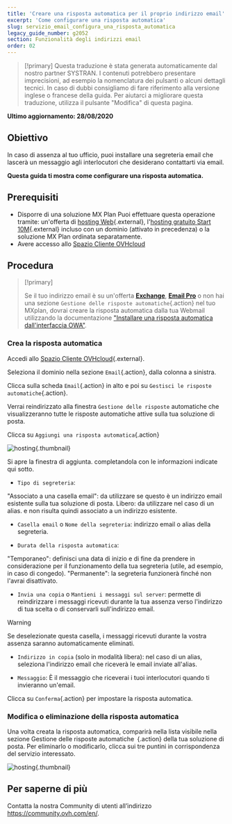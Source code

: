 ```yaml
---
title: 'Creare una risposta automatica per il proprio indirizzo email'
excerpt: 'Come configurare una risposta automatica'
slug: servizio_email_configura_una_risposta_automatica
legacy_guide_number: g2052
section: Funzionalità degli indirizzi email
order: 02
---
```


> [!primary]
> Questa traduzione è stata generata automaticamente dal nostro partner SYSTRAN. I contenuti potrebbero presentare imprecisioni, ad esempio la nomenclatura dei pulsanti o alcuni dettagli tecnici. In caso di dubbi consigliamo di fare riferimento alla versione inglese o francese della guida. Per aiutarci a migliorare questa traduzione, utilizza il pulsante "Modifica" di questa pagina.
>

**Ultimo aggiornamento: 28/08/2020**

## Obiettivo

In caso di assenza al tuo ufficio, puoi installare una segreteria email che lascerà un messaggio agli interlocutori che desiderano contattarti via email.

**Questa guida ti mostra come configurare una risposta automatica.**

## Prerequisiti

- Disporre di una soluzione MX Plan Puoi effettuare questa operazione tramite: un'offerta di [hosting Web](https://www.ovhcloud.com/it/web-hosting/){.external}, l'[hosting gratuito Start 10M](https://www.ovhcloud.com/it/domains/free-web-hosting/){.external} incluso con un dominio (attivato in precedenza) o la soluzione MX Plan ordinata separatamente.
- Avere accesso allo [Spazio Cliente OVHcloud](https://www.ovh.com/auth/?action=gotomanager&from=https://www.ovh.it/&ovhSubsidiary=it)

## Procedura

> [!primary]
>
> Se il tuo indirizzo email è su un'offerta [**Exchange**](https://www.ovhcloud.com/it/emails/hosted-exchange/), [**Email Pro**](https://www.ovhcloud.com/it/emails/email-pro/) o non hai una sezione `Gestione delle risposte automatiche`{.action} nel tuo MXplan, dovrai creare la risposta automatica dalla tua Webmail utilizzando la documentazione ["Installare una risposta automatica dall'interfaccia OWA"](../../microsoft-collaborative-solutions/exchange_2016_imposta_una_risposta_automatica_con_owa/).

### Crea la risposta automatica

Accedi allo [Spazio Cliente OVHcloud](https://www.ovh.com/auth/?action=gotomanager&from=https://www.ovh.it/&ovhSubsidiary=it){.external}. 

Seleziona il dominio nella sezione `Email`{.action}, dalla colonna a sinistra.

Clicca sulla scheda `Email`{.action} in alto e poi su `Gestisci le risposte automatiche`{.action}.

Verrai reindirizzato alla finestra `Gestione delle risposte` automatiche che visualizzeranno tutte le risposte automatiche attive sulla tua soluzione di posta.

Clicca su `Aggiungi una risposta automatica`{.action}

![hosting](images/email_responder01.gif){.thumbnail}

Si apre la finestra di aggiunta. completandola con le informazioni indicate qui sotto.

- `Tipo di segreteria`:

"Associato a una casella email": da utilizzare se questo è un indirizzo email esistente sulla tua soluzione di posta.
Libero: da utilizzare nel caso di un alias. e non risulta quindi associato a un indirizzo esistente.

- `Casella email` o `Nome della segreteria`: indirizzo email o alias della segreteria.

- `Durata della risposta automatica`:

"Temporaneo": definisci una data di inizio e di fine da prendere in considerazione per il funzionamento della tua segreteria (utile, ad esempio, in caso di congedo).
"Permanente": la segreteria funzionerà finché non l'avrai disattivato.

- `Invia una copia` o `Mantieni i messaggi sul server`: permette di reindirizzare i messaggi ricevuti durante la tua assenza verso l'indirizzo di tua scelta o di conservarli sull'indirizzo email.

> [!warning]
> Se deselezionate questa casella, i messaggi ricevuti durante la vostra assenza saranno automaticamente eliminati.

- `Indirizzo in copia` (solo in modalità libera): nel caso di un alias, seleziona l'indirizzo email che riceverà le email inviate all'alias.

- `Messaggio`: È il messaggio che riceverai i tuoi interlocutori quando ti invieranno un'email.

Clicca su `Conferma`{.action} per impostare la risposta automatica.

### Modifica o eliminazione della risposta automatica

Una volta creata la risposta automatica, comparirà nella lista visibile nella sezione Gestione delle risposte automatiche` `{.action} della tua soluzione di posta. Per eliminarlo o modificarlo, clicca sui tre puntini in corrispondenza del servizio interessato.

![hosting](images/email_responder02.png){.thumbnail}

## Per saperne di più

Contatta la nostra Community di utenti all’indirizzo <https://community.ovh.com/en/>.
